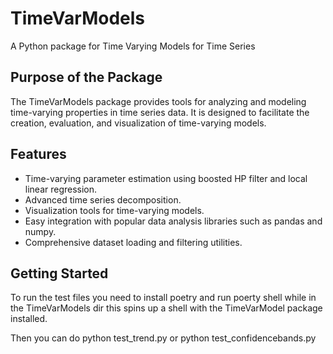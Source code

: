 # TimeVarModels

A Python package for Time Varying Models for Time Series

## Purpose of the Package

The TimeVarModels package provides tools for analyzing and modeling time-varying properties in time series data. It is designed to facilitate the creation, evaluation, and visualization of time-varying models.

## Features

- Time-varying parameter estimation using boosted HP filter and local linear regression.
- Advanced time series decomposition.
- Visualization tools for time-varying models.
- Easy integration with popular data analysis libraries such as pandas and numpy.
- Comprehensive dataset loading and filtering utilities.

## Getting Started

To run the test files you need to install poetry and run poerty shell while in the TimeVarModels dir this spins up a shell with the TimeVarModel package installed.

Then you can do python test_trend.py or python test_confidencebands.py

```

```

